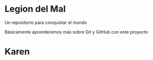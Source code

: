 # Legion del Mal
Un repositorio para conquistar el mundo

Básicamente aprenderemos más sobre Git y GitHub con este proyecto

# Karen 
